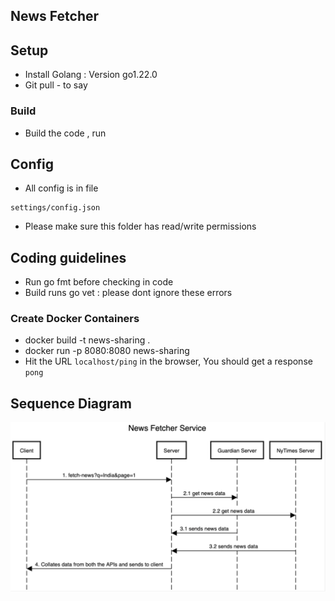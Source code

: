 ## News Fetcher

## Setup
- Install Golang : Version go1.22.0
- Git pull - to say

### Build
- Build the code , run

## Config
- All config is in file
```
settings/config.json
```
- Please make sure this folder has read/write permissions

## Coding guidelines
- Run go fmt before checking in code
- Build runs go vet : please dont ignore these errors

### Create Docker Containers
- docker build -t news-sharing .
- docker run -p 8080:8080 news-sharing
- Hit the URL `localhost/ping` in the browser, You should get a response `pong`

## Sequence Diagram

![img.png](img.png)